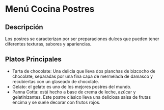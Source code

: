 # Menú Cocina Postres

## Descripción
Los postres se caracterizan por ser preparaciones dulces que pueden tener diferentes texturas, sabores y apariencias. 

## Platos Principales
- Tarta de chocolate: Una delicia que lleva dos planchas de bizcocho de chocolate, separadas por una fina capa de mermelada de damasco y recubiertas con un glaseado de chocolate.
- Gelato: el gelato es uno de los mejores postres del mundo.
- Panna Cotta: está hecho a base de crema de leche, azúcar y gelatinizantes. Este postre clásico lleva una deliciosa salsa de frutas encima y se suele decorar con frutos rojos.